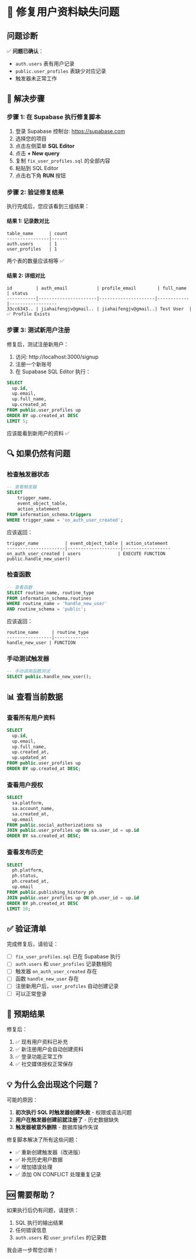 # 🔧 修复用户资料缺失问题

## 问题诊断

✅ **问题已确认**：
- `auth.users` 表有用户记录
- `public.user_profiles` 表缺少对应记录
- 触发器未正常工作

## 🚀 解决步骤

### 步骤 1: 在 Supabase 执行修复脚本

1. 登录 Supabase 控制台: https://supabase.com
2. 选择您的项目
3. 点击左侧菜单 **SQL Editor**
4. 点击 **+ New query**
5. 复制 `fix_user_profiles.sql` 的全部内容
6. 粘贴到 SQL Editor
7. 点击右下角 **RUN** 按钮

### 步骤 2: 验证修复结果

执行完成后，您应该看到三组结果：

#### 结果 1: 记录数对比
```
table_name      | count
----------------|------
auth.users      | 1
user_profiles   | 1
```
两个表的数量应该相等 ✅

#### 结果 2: 详细对比
```
id         | auth_email           | profile_email        | full_name  | status
-----------|----------------------|---------------------|------------|------------------
33cc6343.. | jiahaifengjv@gmail.. | jiahaifengjv@gmail..| Test User  | ✅ Profile Exists
```

### 步骤 3: 测试新用户注册

修复后，测试注册新用户：

1. 访问: http://localhost:3000/signup
2. 注册一个新账号
3. 在 Supabase SQL Editor 执行：

```sql
SELECT 
  up.id,
  up.email,
  up.full_name,
  up.created_at
FROM public.user_profiles up
ORDER BY up.created_at DESC
LIMIT 5;
```

应该能看到新用户的资料 ✅

## 🔍 如果仍然有问题

### 检查触发器状态

```sql
-- 查看触发器
SELECT 
    trigger_name,
    event_object_table,
    action_statement
FROM information_schema.triggers
WHERE trigger_name = 'on_auth_user_created';
```

应该返回：
```
trigger_name          | event_object_table | action_statement
----------------------|--------------------|------------------
on_auth_user_created | users              | EXECUTE FUNCTION public.handle_new_user()
```

### 检查函数

```sql
-- 查看函数
SELECT routine_name, routine_type
FROM information_schema.routines
WHERE routine_name = 'handle_new_user'
AND routine_schema = 'public';
```

应该返回：
```
routine_name     | routine_type
-----------------|-------------
handle_new_user | FUNCTION
```

### 手动测试触发器

```sql
-- 手动调用函数测试
SELECT public.handle_new_user();
```

## 📊 查看当前数据

### 查看所有用户资料

```sql
SELECT 
  up.id,
  up.email,
  up.full_name,
  up.created_at,
  up.updated_at
FROM public.user_profiles up
ORDER BY up.created_at DESC;
```

### 查看用户授权

```sql
SELECT 
  sa.platform,
  sa.account_name,
  sa.created_at,
  up.email
FROM public.social_authorizations sa
JOIN public.user_profiles up ON sa.user_id = up.id
ORDER BY sa.created_at DESC;
```

### 查看发布历史

```sql
SELECT 
  ph.platform,
  ph.status,
  ph.created_at,
  up.email
FROM public.publishing_history ph
JOIN public.user_profiles up ON ph.user_id = up.id
ORDER BY ph.created_at DESC
LIMIT 10;
```

## ✅ 验证清单

完成修复后，请验证：

- [ ] `fix_user_profiles.sql` 已在 Supabase 执行
- [ ] `auth.users` 和 `user_profiles` 记录数相同
- [ ] 触发器 `on_auth_user_created` 存在
- [ ] 函数 `handle_new_user` 存在
- [ ] 注册新用户后，`user_profiles` 自动创建记录
- [ ] 可以正常登录

## 🎯 预期结果

修复后：
1. ✅ 现有用户资料已补充
2. ✅ 新注册用户会自动创建资料
3. ✅ 登录功能正常工作
4. ✅ 社交媒体授权正常保存

## 💡 为什么会出现这个问题？

可能的原因：
1. **初次执行 SQL 时触发器创建失败** - 权限或语法问题
2. **用户在触发器创建前就注册了** - 历史数据缺失
3. **触发器被意外删除** - 数据库操作失误

修复脚本解决了所有这些问题：
- ✅ 重新创建触发器（改进版）
- ✅ 补充历史用户数据
- ✅ 增加错误处理
- ✅ 添加 ON CONFLICT 处理重复记录

## 🆘 需要帮助？

如果执行后仍有问题，请提供：
1. SQL 执行的输出结果
2. 任何错误信息
3. `auth.users` 和 `user_profiles` 的记录数

我会进一步帮您诊断！
